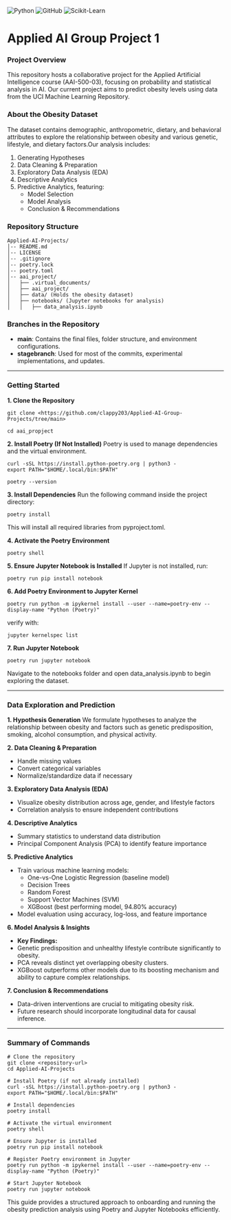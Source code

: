 ![Python](https://img.shields.io/badge/python-3670A0?style=for-the-badge&logo=python&logoColor=ffdd54) ![GitHub](https://img.shields.io/badge/GitHub-181717?style=flat-square&logo=GitHub&logoColor=white) ![Scikit-Learn](https://img.shields.io/badge/scikit--learn-F7931E?style=for-the-badge&logo=scikit-learn&logoColor=white)

# Applied AI Group Project 1

### **Project Overview**
This repository hosts a collaborative project for the Applied Artificial Intelligence course (AAI-500-03), focusing on probability and statistical analysis in AI. Our current project aims to predict obesity levels using data from the UCI Machine Learning Repository.

### **About the Obesity Dataset**
The dataset contains demographic, anthropometric, dietary, and behavioral attributes to explore the relationship between obesity and various genetic, lifestyle, and dietary factors.Our analysis includes:
1. Generating Hypotheses
2. Data Cleaning & Preparation
3. Exploratory Data Analysis (EDA)
4. Descriptive Analytics
5. Predictive Analytics, featuring:
   - Model Selection
   - Model Analysis
   - Conclusion & Recommendations

### **Repository Structure**
```plaintext
Applied-AI-Projects/
│-- README.md
│-- LICENSE
│-- .gitignore
│-- poetry.lock
│-- poetry.toml
│-- aai_project/
│   ├── .virtual_documents/
│   ├── aai_project/
│   ├── data/ (Holds the obesity dataset)
│   ├── notebooks/ (Jupyter notebooks for analysis)
│   │   ├── data_analysis.ipynb
```

### **Branches in the Repository**
- **main**: Contains the final files, folder structure, and environment configurations.
- **stagebranch**: Used for most of the commits, experimental implementations, and updates.

---

### **Getting Started**
**1. Clone the Repository**
```
git clone <https://github.com/clappy203/Applied-AI-Group-Projects/tree/main>

cd aai_propject
```

**2. Install Poetry (If Not Installed)**
    Poetry is used to manage dependencies and the virtual environment.
```
curl -sSL https://install.python-poetry.org | python3 -
export PATH="$HOME/.local/bin:$PATH"

poetry --version
```

**3. Install Dependencies**
Run the following command inside the project directory:
```
poetry install
```
This will install all required libraries from pyproject.toml.

**4. Activate the Poetry Environment**
```
poetry shell
```

**5. Ensure Jupyter Notebook is Installed**
If Jupyter is not installed, run:
```
poetry run pip install notebook
```

**6. Add Poetry Environment to Jupyter Kernel**
```
poetry run python -m ipykernel install --user --name=poetry-env --display-name "Python (Poetry)"
```
verify with:
```
jupyter kernelspec list
```

**7. Run Jupyter Notebook**
```
poetry run jupyter notebook
```
Navigate to the notebooks folder and open data_analysis.ipynb to begin exploring the dataset.

---

### Data Exploration and Prediction

**1. Hypothesis Generation**
We formulate hypotheses to analyze the relationship between obesity and factors such as genetic predisposition, smoking, alcohol consumption, and physical activity.

**2. Data Cleaning & Preparation**
- Handle missing values
- Convert categorical variables
- Normalize/standardize data if necessary

**3. Exploratory Data Analysis (EDA)**
- Visualize obesity distribution across age, gender, and lifestyle factors
- Correlation analysis to ensure independent contributions

**4. Descriptive Analytics**
- Summary statistics to understand data distribution
- Principal Component Analysis (PCA) to identify feature importance

**5. Predictive Analytics**
- Train various machine learning models:
  - One-vs-One Logistic Regression (baseline model)
  - Decision Trees
  - Random Forest
  - Support Vector Machines (SVM)
  - XGBoost (best performing model, 94.80% accuracy)
- Model evaluation using accuracy, log-loss, and feature importance

**6. Model Analysis & Insights**
- **Key Findings:**
- Genetic predisposition and unhealthy lifestyle contribute significantly to obesity.
- PCA reveals distinct yet overlapping obesity clusters.
- XGBoost outperforms other models due to its boosting mechanism and ability to capture complex relationships.

**7. Conclusion & Recommendations**
- Data-driven interventions are crucial to mitigating obesity risk.
- Future research should incorporate longitudinal data for causal inference.

---

### Summary of Commands
```
# Clone the repository
git clone <repository-url>
cd Applied-AI-Projects

# Install Poetry (if not already installed)
curl -sSL https://install.python-poetry.org | python3 -
export PATH="$HOME/.local/bin:$PATH"

# Install dependencies
poetry install

# Activate the virtual environment
poetry shell

# Ensure Jupyter is installed
poetry run pip install notebook

# Register Poetry environment in Jupyter
poetry run python -m ipykernel install --user --name=poetry-env --display-name "Python (Poetry)"

# Start Jupyter Notebook
poetry run jupyter notebook

```
This guide provides a structured approach to onboarding and running the obesity prediction analysis using Poetry and Jupyter Notebooks efficiently.
